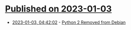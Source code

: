 # [Published on 2023-01-03](index.md)

* [2023-01-03, 04:42:02](https://news.ycombinator.com/item?id=34227760) - [Python 2 Removed from Debian](https://bugs.debian.org/cgi-bin/bugreport.cgi?bug=1027108)
